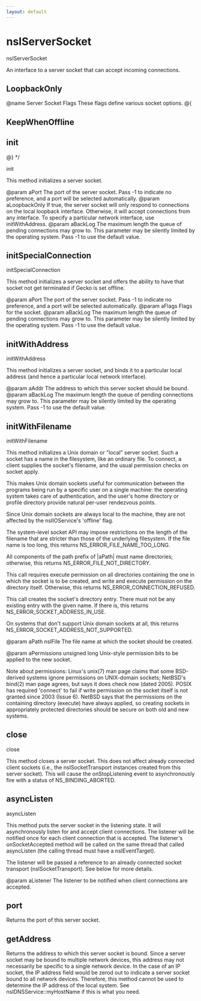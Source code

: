 ```yaml
---
layout: default
---
```


# nsIServerSocket #

nsIServerSocket

An interface to a server socket that can accept incoming connections.


## LoopbackOnly ##

@name Server Socket Flags
These flags define various socket options.
@{


## KeepWhenOffline ##

## init ##
 @} */

init

This method initializes a server socket.

@param aPort
       The port of the server socket.  Pass -1 to indicate no preference,
       and a port will be selected automatically.
@param aLoopbackOnly
       If true, the server socket will only respond to connections on the
       local loopback interface.  Otherwise, it will accept connections
       from any interface.  To specify a particular network interface,
       use initWithAddress.
@param aBackLog
       The maximum length the queue of pending connections may grow to.
       This parameter may be silently limited by the operating system.
       Pass -1 to use the default value.


## initSpecialConnection ##

initSpecialConnection

This method initializes a server socket and offers the ability to have
that socket not get terminated if Gecko is set offline.

@param aPort
       The port of the server socket.  Pass -1 to indicate no preference,
       and a port will be selected automatically.
@param aFlags
       Flags for the socket.
@param aBackLog
       The maximum length the queue of pending connections may grow to.
       This parameter may be silently limited by the operating system.
       Pass -1 to use the default value.


## initWithAddress ##

initWithAddress

This method initializes a server socket, and binds it to a particular
local address (and hence a particular local network interface).

@param aAddr
       The address to which this server socket should be bound.
@param aBackLog
       The maximum length the queue of pending connections may grow to.
       This parameter may be silently limited by the operating system.
       Pass -1 to use the default value.


## initWithFilename ##

initWithFilename

This method initializes a Unix domain or "local" server socket. Such
a socket has a name in the filesystem, like an ordinary file. To
connect, a client supplies the socket's filename, and the usual
permission checks on socket apply.

This makes Unix domain sockets useful for communication between the
programs being run by a specific user on a single machine: the
operating system takes care of authentication, and the user's home
directory or profile directory provide natural per-user rendezvous
points.

Since Unix domain sockets are always local to the machine, they are
not affected by the nsIIOService's 'offline' flag.

The system-level socket API may impose restrictions on the length of
the filename that are stricter than those of the underlying
filesystem. If the file name is too long, this returns
NS_ERROR_FILE_NAME_TOO_LONG.

All components of the path prefix of |aPath| must name directories;
otherwise, this returns NS_ERROR_FILE_NOT_DIRECTORY.

This call requires execute permission on all directories containing
the one in which the socket is to be created, and write and execute
permission on the directory itself. Otherwise, this returns
NS_ERROR_CONNECTION_REFUSED.

This call creates the socket's directory entry. There must not be
any existing entry with the given name. If there is, this returns
NS_ERROR_SOCKET_ADDRESS_IN_USE.

On systems that don't support Unix domain sockets at all, this
returns NS_ERROR_SOCKET_ADDRESS_NOT_SUPPORTED.

@param aPath nsIFile
       The file name at which the socket should be created.

@param aPermissions unsigned long
       Unix-style permission bits to be applied to the new socket.

Note about permissions: Linux's unix(7) man page claims that some
BSD-derived systems ignore permissions on UNIX-domain sockets;
NetBSD's bind(2) man page agrees, but says it does check now (dated
2005). POSIX has required 'connect' to fail if write permission on
the socket itself is not granted since 2003 (Issue 6). NetBSD says
that the permissions on the containing directory (execute) have
always applied, so creating sockets in appropriately protected
directories should be secure on both old and new systems.


## close ##

close

This method closes a server socket.  This does not affect already
connected client sockets (i.e., the nsISocketTransport instances
created from this server socket).  This will cause the onStopListening
event to asynchronously fire with a status of NS_BINDING_ABORTED.


## asyncListen ##

asyncListen

This method puts the server socket in the listening state.  It will
asynchronously listen for and accept client connections.  The listener
will be notified once for each client connection that is accepted.  The
listener's onSocketAccepted method will be called on the same thread
that called asyncListen (the calling thread must have a nsIEventTarget).

The listener will be passed a reference to an already connected socket
transport (nsISocketTransport).  See below for more details.

@param aListener
       The listener to be notified when client connections are accepted.


## port ##

Returns the port of this server socket.


## getAddress ##

Returns the address to which this server socket is bound.  Since a
server socket may be bound to multiple network devices, this address
may not necessarily be specific to a single network device.  In the
case of an IP socket, the IP address field would be zerod out to
indicate a server socket bound to all network devices.  Therefore,
this method cannot be used to determine the IP address of the local
system.  See nsIDNSService::myHostName if this is what you need.


